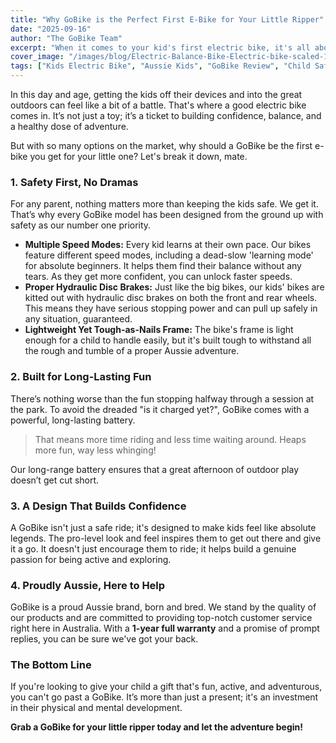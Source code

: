 ```yaml
---
title: "Why GoBike is the Perfect First E-Bike for Your Little Ripper"
date: "2025-09-16"
author: "The GoBike Team"
excerpt: "When it comes to your kid's first electric bike, it's all about three things: safety, durability, and stacks of fun. Here’s the lowdown on how GoBike ticks all the boxes and comes out on top."
cover_image: "/images/blog/Electric-Balance-Bike-Electric-bike-scaled-1.webp"
tags: ["Kids Electric Bike", "Aussie Kids", "GoBike Review", "Child Safety", "Outdoor Fun"]
---
```


In this day and age, getting the kids off their devices and into the great outdoors can feel like a bit of a battle. That's where a good electric bike comes in. It’s not just a toy; it’s a ticket to building confidence, balance, and a healthy dose of adventure.

But with so many options on the market, why should a GoBike be the first e-bike you get for your little one? Let's break it down, mate.

### 1. Safety First, No Dramas

For any parent, nothing matters more than keeping the kids safe. We get it. That’s why every GoBike model has been designed from the ground up with safety as our number one priority.

*   **Multiple Speed Modes:** Every kid learns at their own pace. Our bikes feature different speed modes, including a dead-slow 'learning mode' for absolute beginners. It helps them find their balance without any tears. As they get more confident, you can unlock faster speeds.
*   **Proper Hydraulic Disc Brakes:** Just like the big bikes, our kids' bikes are kitted out with hydraulic disc brakes on both the front and rear wheels. This means they have serious stopping power and can pull up safely in any situation, guaranteed.
*   **Lightweight Yet Tough-as-Nails Frame:** The bike's frame is light enough for a child to handle easily, but it's built tough to withstand all the rough and tumble of a proper Aussie adventure.

### 2. Built for Long-Lasting Fun

There’s nothing worse than the fun stopping halfway through a session at the park. To avoid the dreaded "is it charged yet?", GoBike comes with a powerful, long-lasting battery.

> That means more time riding and less time waiting around. Heaps more fun, way less whinging!

Our long-range battery ensures that a great afternoon of outdoor play doesn’t get cut short.

### 3. A Design That Builds Confidence

A GoBike isn't just a safe ride; it's designed to make kids feel like absolute legends. The pro-level look and feel inspires them to get out there and give it a go. It doesn't just encourage them to ride; it helps build a genuine passion for being active and exploring.

### 4. Proudly Aussie, Here to Help

GoBike is a proud Aussie brand, born and bred. We stand by the quality of our products and are committed to providing top-notch customer service right here in Australia. With a **1-year full warranty** and a promise of prompt replies, you can be sure we've got your back.

### The Bottom Line

If you're looking to give your child a gift that's fun, active, and adventurous, you can't go past a GoBike. It’s more than just a present; it's an investment in their physical and mental development.

**Grab a GoBike for your little ripper today and let the adventure begin!**